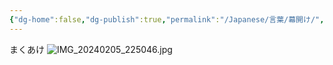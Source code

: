 ```yaml
---
{"dg-home":false,"dg-publish":true,"permalink":"/Japanese/言葉/幕開け/","dgPassFrontmatter":true}
---
```



まくあけ
![IMG_20240205_225046.jpg](/img/user/998%20resources/%E8%91%AC%E9%80%81%E3%81%AE%E3%83%95%E3%83%AA%E3%83%BC%E3%83%AC%E3%83%B3/IMG_20240205_225046.jpg)
